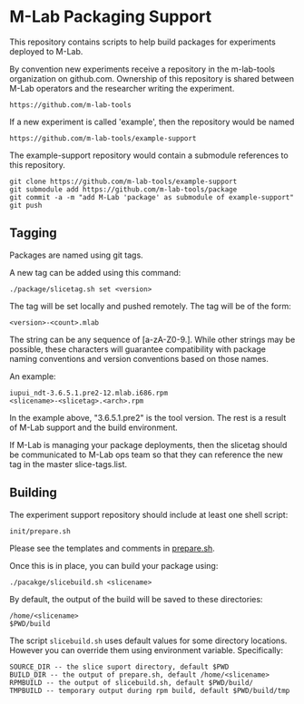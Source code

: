 M-Lab Packaging Support
=======================

This repository contains scripts to help build packages for experiments
deployed to M-Lab.

By convention new experiments receive a repository in the m-lab-tools
organization on github.com.  Ownership of this repository is shared between
M-Lab operators and the researcher writing the experiment.

    https://github.com/m-lab-tools

If a new experiment is called 'example', then the repository would be named 

    https://github.com/m-lab-tools/example-support

The example-support repository would contain a submodule references to this repository.

    git clone https://github.com/m-lab-tools/example-support
    git submodule add https://github.com/m-lab-tools/package
    git commit -a -m "add M-Lab 'package' as submodule of example-support"
    git push

Tagging 
-------

Packages are named using git tags.

A new tag can be added using this command:

    ./package/slicetag.sh set <version>

The tag will be set locally and pushed remotely.  The tag will be of the form:

    <version>-<count>.mlab

The string <version> can be any sequence of [a-zA-Z0-9.].  While other strings
may be possible, these characters will guarantee compatibility with package
naming conventions and version conventions based on those names.

An example:

    iupui_ndt-3.6.5.1.pre2-12.mlab.i686.rpm
    <slicename>-<slicetag>.<arch>.rpm

In the example above, "3.6.5.1.pre2" is the tool version.  The rest is a result
of M-Lab support and the build environment.

If M-Lab is managing your package deployments, then the slicetag should be
communicated to M-Lab ops team so that they can reference the new tag in the
master slice-tags.list.  

Building
--------

The experiment support repository should include at least one shell script:

    init/prepare.sh

Please see the templates and comments in [prepare.sh][1].

Once this is in place, you can build your package using:
    
    ./pacakge/slicebuild.sh <slicename>

By default, the output of the build will be saved to these directories:

    /home/<slicename>
    $PWD/build

The script `slicebuild.sh` uses default values for some directory locations.
However you can override them using environment variable.  Specifically:
    
    SOURCE_DIR -- the slice suport directory, default $PWD
    BUILD_DIR -- the output of prepare.sh, default /home/<slicename>
    RPMBUILD -- the output of slicebuild.sh, default $PWD/build/
    TMPBUILD -- temporary output during rpm build, default $PWD/build/tmp

  [1]: https://github.com/m-lab-tools/package/blob/master/templates/prepare.sh
